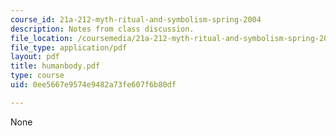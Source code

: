 ```yaml
---
course_id: 21a-212-myth-ritual-and-symbolism-spring-2004
description: Notes from class discussion.
file_location: /coursemedia/21a-212-myth-ritual-and-symbolism-spring-2004/0ee5667e9574e9482a73fe607f6b80df_humanbody.pdf
file_type: application/pdf
layout: pdf
title: humanbody.pdf
type: course
uid: 0ee5667e9574e9482a73fe607f6b80df

---
```

None
